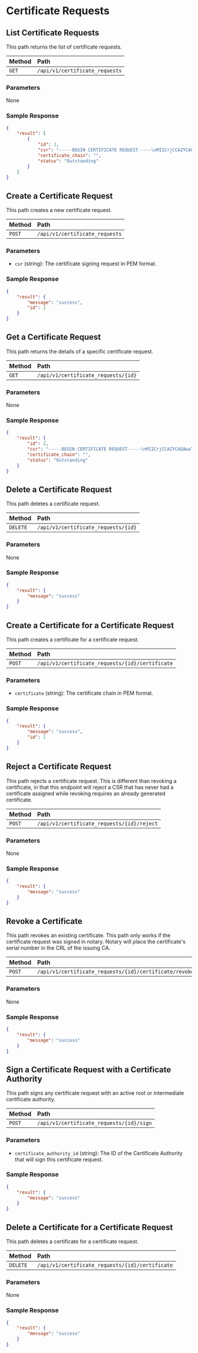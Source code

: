 # Certificate Requests

## List Certificate Requests

This path returns the list of certificate requests.

| Method | Path                           |
| :----- | :----------------------------- |
| `GET`  | `/api/v1/certificate_requests` |

### Parameters

None

### Sample Response

```json
{
    "result": [
        {
            "id": 1,
            "csr": "-----BEGIN CERTIFICATE REQUEST-----\nMIICrjCCAZYCAQAwaTELMAkGA1UEBhMCVFIxDjAMBgNVBAgMBUl6bWlyMRIwEAYD\nVQQHDAlOYXJsaWRlcmUxITAfBgNVBAoMGEludGVybmV0IFdpZGdpdHMgUHR5IEx0\nZDETMBEGA1UEAwwKYmFuYW5hLmNvbTCCASIwDQYJKoZIhvcNAQEBBQADggEPADCC\nAQoCggEBAK+vJMxO1GTty09/E4M/RbTCPABleCuYc/uzj72KWaIvoDaanuJ4NBWM\n2aUiepxWdMNTR6oe31gLq4agLYT309tXwCeBLQnOxvBFWONmBG1qo0fQkvT5kSoq\nAO29D7hkQ0gVwg7EF3qOd0JgbDm/yvexKpYLVvWMQAngHwZRnd5vHGk6M3P7G4oG\nmIj/CL2bF6va7GWODYHb+a7jI1nkcsrk+vapc+doVszcoJ+2ryoK6JndOSGjt9SD\nuxulWZHQO32XC0btyub63pom4QxRtRXmb1mjM37XEwXJSsQO1HOnmc6ycqUK53p0\njF8Qbs0m8y/p2NHFGTUfiyNYA3EdkjUCAwEAAaAAMA0GCSqGSIb3DQEBCwUAA4IB\nAQA+hq8kS2Y1Y6D8qH97Mnnc6Ojm61Q5YJ4MghaTD+XXbueTCx4DfK7ujYzK3IEF\npH1AnSeJCsQeBdjT7p6nv5GcwqWXWztNKn9zibXiASK/yYKwqvQpjSjSeqGEh+Sa\n9C9SHeaPhZrJRj0i3NkqmN8moWasF9onW6MNKBX0B+pvBB+igGPcjCIFIFGUUaky\nupMXY9IG3LlWvlt+HTfuMZV+zSOZgD9oyqkh5K9XRKNq/mnNz/1llUCBZRmfeRBY\n+sJ4M6MJRztiyX4/Fjb8UHQviH931rkiEGtG826IvWIyiRSnAeE8B/VzL0GlT9Zq\nge6lFRxB1FlDuU4Blef8FnOI\n-----END CERTIFICATE REQUEST-----",
            "certificate_chain": "",
            "status": "Outstanding"
        }
    ]
}
```

## Create a Certificate Request

This path creates a new certificate request.

| Method | Path                           |
| :----- | :----------------------------- |
| `POST` | `/api/v1/certificate_requests` |

### Parameters

- `csr` (string): The certificate signing request in PEM format.

### Sample Response

```json
{
    "result": {
        "message": "success",
        "id": 1
    }
}
```

## Get a Certificate Request

This path returns the details of a specific certificate request.

| Method | Path                                |
| :----- | :---------------------------------- |
| `GET`  | `/api/v1/certificate_requests/{id}` |

### Parameters

None

### Sample Response

```json
{
    "result": {
        "id": 2,
        "csr": "-----BEGIN CERTIFICATE REQUEST-----\nMIICrjCCAZYCAQAwaTELMAkGA1UEBhMCVFIxDjAMBgNVBAgMBUl6bWlyMRIwEAYD\nVQQHDAlOYXJsaWRlcmUxITAfBgNVBAoMGEludGVybmV0IFdpZGdpdHMgUHR5IEx0\nZDETMBEGA1UEAwwKYmFuYW5hLmNvbTCCASIwDQYJKoZIhvcNAQEBBQADggEPADCC\nAQoCggEBAK+vJMxO1GTty09/E4M/RbTCPABleCuYc/uzj72KWaIvoDaanuJ4NBWM\n2aUiepxWdMNTR6oe31gLq4agLYT309tXwCeBLQnOxvBFWONmBG1qo0fQkvT5kSoq\nAO29D7hkQ0gVwg7EF3qOd0JgbDm/yvexKpYLVvWMQAngHwZRnd5vHGk6M3P7G4oG\nmIj/CL2bF6va7GWODYHb+a7jI1nkcsrk+vapc+doVszcoJ+2ryoK6JndOSGjt9SD\nuxulWZHQO32XC0btyub63pom4QxRtRXmb1mjM37XEwXJSsQO1HOnmc6ycqUK53p0\njF8Qbs0m8y/p2NHFGTUfiyNYA3EdkjUCAwEAAaAAMA0GCSqGSIb3DQEBCwUAA4IB\nAQA+hq8kS2Y1Y6D8qH97Mnnc6Ojm61Q5YJ4MghaTD+XXbueTCx4DfK7ujYzK3IEF\npH1AnSeJCsQeBdjT7p6nv5GcwqWXWztNKn9zibXiASK/yYKwqvQpjSjSeqGEh+Sa\n9C9SHeaPhZrJRj0i3NkqmN8moWasF9onW6MNKBX0B+pvBB+igGPcjCIFIFGUUaky\nupMXY9IG3LlWvlt+HTfuMZV+zSOZgD9oyqkh5K9XRKNq/mnNz/1llUCBZRmfeRBY\n+sJ4M6MJRztiyX4/Fjb8UHQviH931rkiEGtG826IvWIyiRSnAeE8B/VzL0GlT9Zq\nge6lFRxB1FlDuU4Blef8FnOI\n-----END CERTIFICATE REQUEST-----",
        "certificate_chain": "",
        "status": "Outstanding"
    }
}
```

## Delete a Certificate Request

This path deletes a certificate request.

| Method   | Path                                |
| :------- | :---------------------------------- |
| `DELETE` | `/api/v1/certificate_requests/{id}` |

### Parameters

None

### Sample Response

```json
{
    "result": {
        "message": "success"
    }
}
```

## Create a Certificate for a Certificate Request

This path creates a certificate for a certificate request.


| Method | Path                                            |
| :----- | :---------------------------------------------- |
| `POST` | `/api/v1/certificate_requests/{id}/certificate` |

### Parameters

- `certificate` (string): The certificate chain in PEM format.

### Sample Response

```json
{
    "result": {
        "message": "success",
        "id": 1
    }
}
```

## Reject a Certificate Request

This path rejects a certificate request. This is different than revoking a certificate, in that 
this endpoint will reject a CSR that has never had a certificate assigned while revoking requires
an already generated certificate.

| Method | Path                                       |
| :----- | :----------------------------------------- |
| `POST` | `/api/v1/certificate_requests/{id}/reject` |

### Parameters

None

### Sample Response

```json
{
    "result": {
        "message": "success"
    }
}
```

## Revoke a Certificate

This path revokes an existing certificate. This path only works if the certificate request was signed in notary.
Notary will place the certificate's serial number in the CRL of the issuing CA.


| Method | Path                                                   |
| :----- | :----------------------------------------------------- |
| `POST` | `/api/v1/certificate_requests/{id}/certificate/revoke` |

### Parameters

None

### Sample Response

```json
{
    "result": {
        "message": "success"
    }
}
```

## Sign a Certificate Request with a Certificate Authority

This path signs any certificate request with an active root or intermediate certificate authority.

| Method | Path                                               |
| :----- | :------------------------------------------------- |
| `POST` | `/api/v1/certificate_requests/{id}/sign` |

### Parameters

- `certificate_authority_id` (string): The ID of the Certificate Authority that will sign this certificate request.

### Sample Response

```json
{
    "result": {
        "message": "success"
    }
}
```

## Delete a Certificate for a Certificate Request

This path deletes a certificate for a certificate request.

| Method   | Path                                            |
| :------- | :---------------------------------------------- |
| `DELETE` | `/api/v1/certificate_requests/{id}/certificate` |

### Parameters

None

### Sample Response

```json
{
    "result": {
        "message": "success"
    }
}
```
